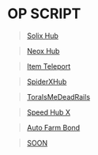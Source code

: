 # OP SCRIPT

> [Solix Hub](https://pastefy.app/B8KNIx3F/raw)


> [Neox Hub](https://pastefy.app/WNobp69m/raw)


> [Item Teleport](https://pastefy.app/snIXdMEL/raw)


> [SpiderXHub](https://pastefy.app/cAaPCg7x/raw)


> [ToraIsMeDeadRails](https://pastefy.app/GA8L4VQ1/raw)


> [Speed Hub X](https://pastefy.app/TkSynpZs/raw)


> [Auto Farm Bond](https://pastefy.app/hCXmrhfZ/raw)


> [SOON](https://gd.com)
